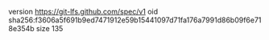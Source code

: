 version https://git-lfs.github.com/spec/v1
oid sha256:f3606a5f691b9ed7471912e59b15441097d71fa176a7991d86b09f6e718e354b
size 135
